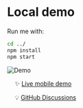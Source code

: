# Local demo

Run me with:

```bash
cd ../
npm install
npm start
```

![Demo](../docs/assets/demo.gif)

&emsp; :sparkles: [Live mobile demo](https://webc.frameright.io)

&emsp; :bulb: [GitHub Discussions](https://github.com/Frameright/image-display-control-web-component/discussions)
